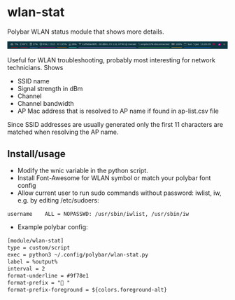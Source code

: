 # wlan-stat
Polybar WLAN status module that shows more details. 

![alt text](https://github.com/ecceman/wlan-stat/blob/master/wlan-stat-screenshot.png)

Useful for WLAN troubleshooting, probably most interesting for network technicians. Shows
- SSID name
- Signal strength in dBm
- Channel
- Channel bandwidth
- AP Mac address that is resolved to AP name if found in ap-list.csv file

Since SSID addresses are usually generated only the first 11 characters are matched when resolving the AP name.

## Install/usage
- Modify the wnic variable in the python script.
- Install Font-Awesome for WLAN symbol or match your polybar font config
- Allow current user to run sudo commands without password: iwlist, iw, e.g. by editing /etc/sudoers:
```
username    ALL = NOPASSWD: /usr/sbin/iwlist, /usr/sbin/iw
```
- Example polybar config:

```
[module/wlan-stat]
type = custom/script
exec = python3 ~/.config/polybar/wlan-stat.py
label = %output%
interval = 2
format-underline = #9f78e1
format-prefix = " "
format-prefix-foreground = ${colors.foreground-alt}
```

